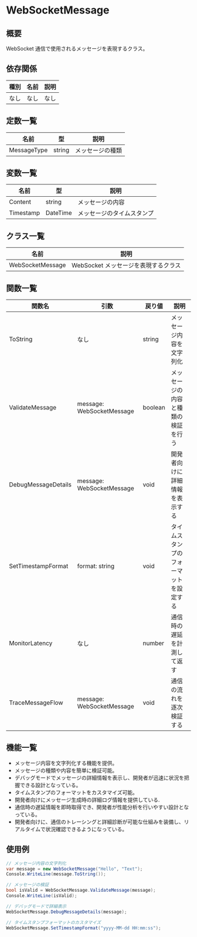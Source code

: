 # WebSocketMessage

## 概要
WebSocket 通信で使用されるメッセージを表現するクラス。

## 依存関係
| 種別 | 名前 | 説明 |
|------|------|------|
| なし | なし | なし |

## 定数一覧
| 名前 | 型 | 説明 |
|------|----|------|
| MessageType | string | メッセージの種類 |

## 変数一覧
| 名前 | 型 | 説明 |
|------|----|------|
| Content | string | メッセージの内容 |
| Timestamp | DateTime | メッセージのタイムスタンプ |

## クラス一覧
| 名前 | 説明 |
|------|------|
| WebSocketMessage | WebSocket メッセージを表現するクラス |

## 関数一覧
| 関数名               | 引数                             | 戻り値 | 説明                                     |
|----------------------|----------------------------------|--------|------------------------------------------|
| ToString             | なし                             | string | メッセージ内容を文字列化                  |
| ValidateMessage      | message: WebSocketMessage        | boolean| メッセージの内容と種類の検証を行う          |
| DebugMessageDetails  | message: WebSocketMessage        | void   | 開発者向けに詳細情報を表示する            |
| SetTimestampFormat   | format: string                   | void   | タイムスタンプのフォーマットを設定する    |
| MonitorLatency       | なし                             | number | 通信時の遅延を計測して返す                |
| TraceMessageFlow     | message: WebSocketMessage        | void   | 通信の流れを逐次検証する                  |

## 機能一覧
- メッセージ内容を文字列化する機能を提供。
- メッセージの種類や内容を簡単に検証可能。
- デバッグモードでメッセージの詳細情報を表示し、開発者が迅速に状況を把握できる設計となっている。
- タイムスタンプのフォーマットをカスタマイズ可能。
- 開発者向けにメッセージ生成時の詳細ログ情報を提供している.
- 通信時の遅延情報を即時取得でき、開発者が性能分析を行いやすい設計となっている。
- 開発者向けに、通信のトレーシングと詳細診断が可能な仕組みを装備し、リアルタイムで状況確認できるようになっている。

## 使用例
```csharp
// メッセージ内容の文字列化
var message = new WebSocketMessage("Hello", "Text");
Console.WriteLine(message.ToString());

// メッセージの検証
bool isValid = WebSocketMessage.ValidateMessage(message);
Console.WriteLine(isValid);

// デバッグモードで詳細表示
WebSocketMessage.DebugMessageDetails(message);

// タイムスタンプフォーマットのカスタマイズ
WebSocketMessage.SetTimestampFormat("yyyy-MM-dd HH:mm:ss");
```
